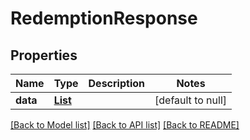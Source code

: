 # RedemptionResponse
## Properties

| Name | Type | Description | Notes |
|------------ | ------------- | ------------- | -------------|
| **data** | [**List**](Redemption.md) |  | [default to null] |

[[Back to Model list]](../README.md#documentation-for-models) [[Back to API list]](../README.md#documentation-for-api-endpoints) [[Back to README]](../README.md)

